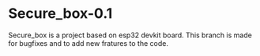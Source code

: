 # Secure_box-0.1
Secure_box is a project based on esp32 devkit board.
This branch is made for bugfixes and to add new fratures to the code.
